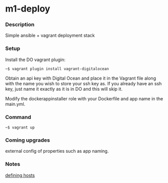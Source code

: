 m1-deploy
=========

### Description
Simple ansible + vagrant deployment stack

### Setup
Install the DO vagrant plugin:
```
~$ vagrant plugin install vagrant-digitalocean
```

Obtain an api key with Digital Ocean and place it in the Vagrant file along with the name you wish to store your ssh key as. If you already have an ssh key, just name it exactly as it is in DO and this will skip it.

Modify the dockerappinstaller role with your Dockerfile and app name in the main.yml.

### Command
```
~$ vagrant up
```

### Coming upgrades
external config of properties such as app naming.

### Notes
[defining hosts](https://docs.vagrantup.com/v2/provisioning/ansible.html)
